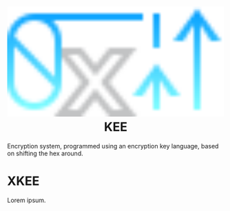 <h1 align="center"><img src="graphics/kee_github.svg" height="256px"><br>KEE</h1>

Encryption system, programmed using an encryption key language, based on shifting the hex around.

# XKEE
Lorem ipsum.
